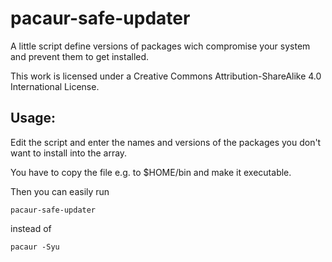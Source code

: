 # pacaur-safe-updater
A little script define versions of packages wich compromise your system and prevent them to get installed.

This work is licensed under a Creative Commons Attribution-ShareAlike 4.0 International License.

## Usage:

Edit the script and enter the names and versions of the packages you don't want to install into the array. 

You have to copy the file e.g. to $HOME/bin and make it executable.

Then you can easily run
```
pacaur-safe-updater
```
instead of
```
pacaur -Syu
```
